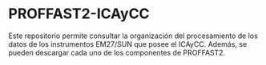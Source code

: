 # PROFFAST2-ICAyCC
Este repositorio permite consultar la organización del procesamiento de los datos de los instrumentos EM27/SUN que posee el ICAyCC. Además, se pueden descargar cada uno de los componentes de PROFFAST2. 
